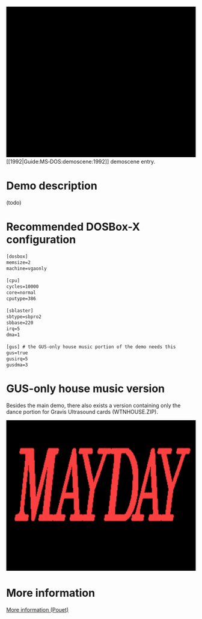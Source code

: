 <img src="images/Demoscene:Facts-of-Life-by-Witan-(1992).gif" width="640" height="400"><br>
[[1992|Guide:MS‐DOS:demoscene:1992]] demoscene entry.

# Demo description

(todo)

# Recommended DOSBox-X configuration

    [dosbox]
    memsize=2
    machine=vgaonly
    
    [cpu]
    cycles=10000
    core=normal
    cputype=386
    
    [sblaster]
    sbtype=sbpro2
    sbbase=220
    irq=5
    dma=1
    
    [gus] # the GUS-only house music portion of the demo needs this
    gus=true
    gusirq=5
    gusdma=3

# GUS-only house music version

Besides the main demo, there also exists a version containing only the dance portion for Gravis Ultrasound cards (WTNHOUSE.ZIP).

<img src="images/Demoscene:Facts-of-Life-by-Witan-(1992).wtnhouse.gif" width="640" height="400">

# More information

[More information (Pouet)](http://www.pouet.net/prod.php?which=4199)
